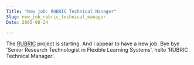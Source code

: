 ```yaml
---
Title: "New job: RUBRIC Technical Manager"
Slug: new_job_rubric_technical_manager
Date: 2005-08-24

---
```

The
[RUBRIC](http://ptsefton.com/blog/2005/08/23/a_new_project_for_usq:_rubric)
project is starting. And I appear to have a new job. Bye bye 'Senior
Research Technologist in Flexible Learning Systems', hello 'RUBRIC
Technical Manager'.
